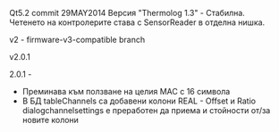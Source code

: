 Qt5.2
commit 29MAY2014
Версия  "Thermolog 1.3" - Стабилна.  
Четенето на контролерите става с SensorReader в отделна нишка.


v2 - firmware-v3-compatible branch 

v2.0.1

2.0.1 -
- Преминава към ползване на целия МАС с 16 символа
- В БД tableChannels са добавени колони REAL - Offset и Ratio
dialogchannelsettings  е преработен да приема и стойности от/за новите
колони
